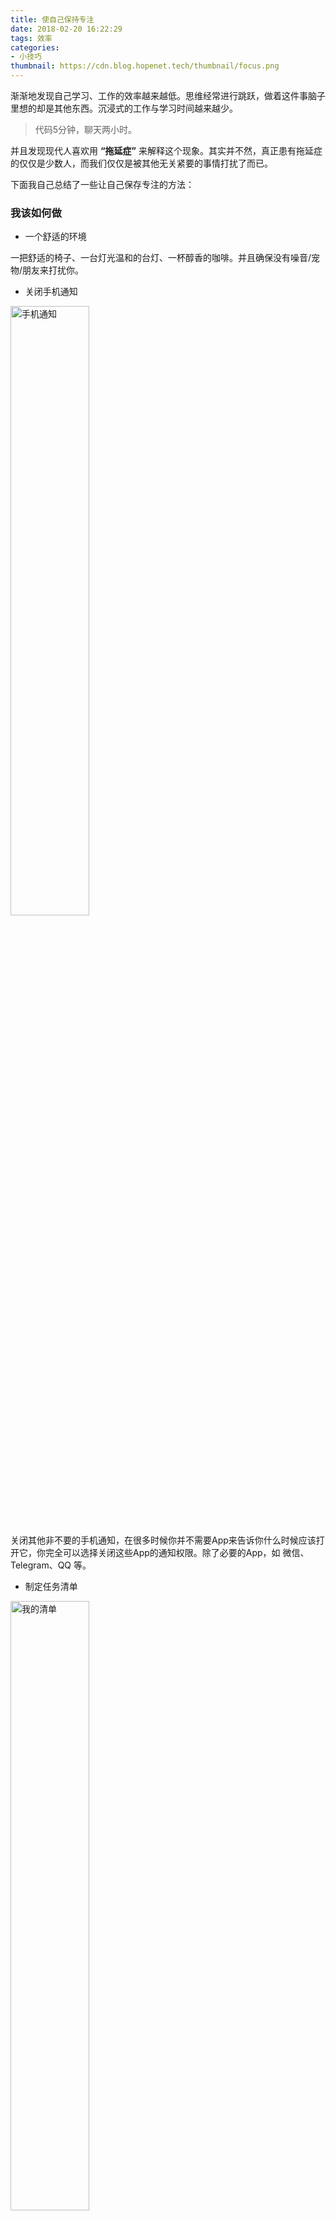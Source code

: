 ```yaml
---
title: 使自己保持专注
date: 2018-02-20 16:22:29
tags: 效率
categories:
- 小技巧
thumbnail: https://cdn.blog.hopenet.tech/thumbnail/focus.png
---
```


渐渐地发现自己学习、工作的效率越来越低。思维经常进行跳跃，做着这件事脑子里想的却是其他东西。沉浸式的工作与学习时间越来越少。

> 代码5分钟，聊天两小时。

并且发现现代人喜欢用 <strong>“拖延症”</strong> 来解释这个现象。其实并不然，真正患有拖延症的仅仅是少数人，而我们仅仅是被其他无关紧要的事情打扰了而已。

<!-- more -->

下面我自己总结了一些让自己保存专注的方法：

### 我该如何做

* 一个舒适的环境

一把舒适的椅子、一台灯光温和的台灯、一杯醇香的咖啡。并且确保没有噪音/宠物/朋友来打扰你。

* 关闭手机通知

<img src="https://cdn.blog.hopenet.tech/article/Stayfocused/1.png" alt="手机通知" width="50%" height="50%">

关闭其他非不要的手机通知，在很多时候你并不需要App来告诉你什么时候应该打开它，你完全可以选择关闭这些App的通知权限。除了必要的App，如 微信、Telegram、QQ 等。

* 制定任务清单

<img src="https://cdn.blog.hopenet.tech/article/Stayfocused/2.png" alt="我的清单" width="50%" height="50%">

如果你喜欢看电影，美剧，你经常可以看到一些关于任务清单的画面，这真的非常重要！你需要开始养成一个良好的习惯，制定 Task list. 睡前想想自己明天需要干什么，并把它添加到App、笔记本、日历上，然后去完成它。当然，你也可以在第二天出现新的任务时再添加，Just do it!!!

* 培养自制力

这点非常重要，因为你在工作学习的时候，非常可能需要去Google一些问题。这时，很有可能就会出现让你开始转移注意力的网页。你只能靠你坚定的自制力让自己不被带偏。
而且在你工作或者学习的过程中，很有可能会临时迸发出一些想法，比如突然想到琐碎的小事情还没干，或者想看什么电影等。你可以告诉自己先做完这件事后再去做接下来的事情。除非很重要的事情，否则千万不要让自己停下来，一旦你停止做这件事情后，你将很难再把思绪拉回来。

* 降噪耳机

这是一个非必需品，但是它非常适合你在吵杂的环境下使用，如舍友玩游戏时的呐喊、隔壁小情侣恩爱的声音🌚...当然入耳式耳机，和头戴式耳机也有同样的效果。 在这里喊一句：索尼大法好！

## 最后

专注做一件事情真的非常重要。一旦你养成了这个情况，那么将来的所有事情你将游刃有余地去解决，而且可以有更加空余的时间让自己娱乐。（人类好像就是一个会享受的机器人🤖️）

以上都是我个人总结出来的方法，当然个人差异不同，最关键的还是培养个人的自制力。

如果你有更好的方法，欢迎跟我分享！